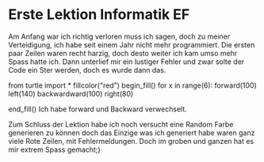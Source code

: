 # Erste Lektion Informatik EF
Am Anfang war ich richtig verloren muss ich sagen, doch zu meiner Verteidigung, ich habe seit einem Jahr nicht mehr programmiert. 
Die ersten paar Zeilen waren recht harzig, doch desto weiter ich kam umso mehr Spass hatte ich. 
Dann unterlief mir ein lustiger Fehler und zwar solte der Code ein Ster werden, doch es wurde dann das. 


from turtle import *
fillcolor("red")
begin_fill()
for x in range(6):
    forward(100)
    left(140)
    backwardward(100)
    right(80)
    
end_fill()
Ich habe forward und Backward verwechselt. 

Zum Schluss der Lektion habe ich noch versucht eine Random Farbe generieren zu können doch das Einzige was ich generiert habe waren ganz viele Rote Zeilen, mit Fehlermeldungen.
Doch im groben und ganzen hat es mir extrem Spass gemacht;)